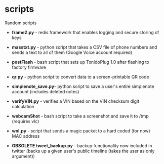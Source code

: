 scripts
=======

Random scripts

- **frame2.py**         - redis framework that enables logging and secure storing of keys

- **masstxt.py**        - python script that takes a CSV file of phone numbers and sends a text to all of them (Google Voice account required)

- **postFlash**         - bash script that sets up TonidoPlug 1.0 after flashing to factory firmware

- **qr.py**             - python script to convert data to a screen-printable QR code

- **simplenote_save.py**- python script to save a user's entire simplenote account (includes deleted notes)
 
- **verifyVIN.py**      - verifies a VIN based on the VIN checksum digit calculation

- **webcamShot**        - bash script to take a screenshot and save it to /tmp (requires vlc)

- **wol.py**            - script that sends a magic packet to a hard coded (for now) MAC address


- **OBSOLETE tweet_backup.py**   - backup functionality now included in twitter (backs up a given user's public timeline (takes the user as only argument))
